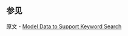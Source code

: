 ## 参见

原文 - [Model Data to Support Keyword Search]( https://docs.mongodb.com/manual/tutorial/model-data-for-keyword-search/ )


